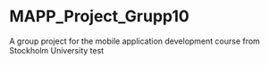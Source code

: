 # MAPP_Project_Grupp10
A group project for the mobile application development course from Stockholm University
test 
